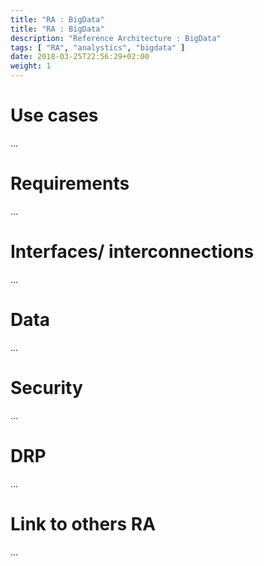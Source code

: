 ```yaml
---
title: "RA : BigData"
title: "RA : BigData"
description: "Reference Architecture : BigData"
tags: [ "RA", "analystics", "bigdata" ]
date: 2018-03-25T22:56:29+02:00
weight: 1
---
```

# Use cases

...

# Requirements

...

# Interfaces/ interconnections 

...

# Data

...

# Security 

...

# DRP

...

# Link to others RA 

...